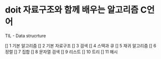 # doit 자료구조와 함께 배우는 알고리즘 C언어

TIL - Data strucrture

[] 1 기본 알고리즘
[] 2 기본 자료구조
[] 3 검색
[] 4 스택과 큐
[] 5 재귀 알고리즘
[] 6 정렬
[] 7 집합
[] 8 문자열 검색
[] 9 리스트
[] 10 트리
[] 11 해시
